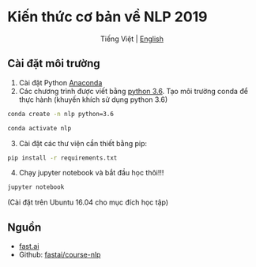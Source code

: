 # Kiến thức cơ bản về NLP 2019
<p align="center">
  <span>Tiếng Việt</span> |
  <a href="README.md">English</a>
</p>

## Cài đặt môi trường

1. Cài đặt Python [Anaconda](https://docs.continuum.io/anaconda/install/)
2. Các chương trình được viết bằng [python 3.6](https://www.python.org/). 
   Tạo môi trường conda để thực hành (khuyến khích sử dụng python 3.6)
``` bash
conda create -n nlp python=3.6
```
``` bash
conda activate nlp
```
3. Cài đặt các thư viện cần thiết bằng pip:
``` bash
pip install -r requirements.txt
```
4. Chạy jupyter notebook và bắt đầu học thôi!!!
```bash
jupyter notebook
```
(Cài đặt trên Ubuntu 16.04 cho mục đích học tập)


## Nguồn
- [fast.ai](https://www.youtube.com/watch?v=cce8ntxP_XI&list=PLtmWHNX-gukKocXQOkQjuVxglSDYWsSh9&index=2&t=0s)
- Github: [fastai/course-nlp](https://github.com/fastai/course-nlp)

